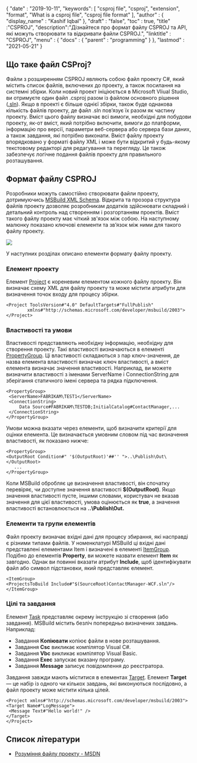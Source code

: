 {
  "date" : "2019-10-11",
  "keywords": [ "csproj file", "csproj", "extension", "format", "What is a csproj file", "csproj file format" ],
  "author" : {
    "display_name" : "Kashif Iqbal"
},
  "draft" : "false",
  "toc" : true,
  "title" :"CSPROJ",
  "description":"Дізнайтеся про формат файлу CSPROJ та API, які можуть створювати та відкривати файли CSPROJ.",
  "linktitle" : "CSPROJ",
  "menu" : {
    "docs" : {
      "parent" : "programming"
}
},
  "lastmod" : "2021-05-21"
}

## Що таке файл CSProj?
Файли з розширенням CSPROJ являють собою файл проекту C#, який містить список файлів, включених до проекту, а також посилання на системні збірки. Коли новий проект ініціюється в Microsoft VIiual Studio, ви отримуєте один файл .csproj разом із файлом основного рішення ([.sln](/uk/programming/sln/)). Якщо в проекті є більше однієї збірки, також буде однакова кількість файлів проекту, де файл .sln пов’язує їх разом як частину проекту. Вміст цього файлу визначає всі вимоги, необхідні для побудови проекту, як-от вміст, який потрібно включити, вимоги до платформи, інформацію про версії, параметри веб-сервера або сервера бази даних, а також завдання, які потрібно виконати. Вміст файлу проекту впорядковано у форматі файлу XML і може бути відкритий у будь-якому текстовому редакторі для редагування та перегляду. Це також забезпечує логічне подання файлів проекту для правильного розташування.

## Формат файлу CSPROJ #

Розробники можуть самостійно створювати файли проекту, дотримуючись [MSBuild XML Schema](https://msdn.microsoft.com/library/5dy88c2e.aspx). Відкрита та прозора структура файлів проекту дозволяє розробникам додатків здійснювати складний і детальний контроль над створенням і розгортанням проектів. Вміст такого файлу проекту має чіткий зв'язок між собою. На наступному малюнку показано ключові елементи та зв’язок між ними для такого файлу проекту.

![](https://learn.microsoft.com/en-us/aspnet/web-forms/overview/deployment/web-deployment-in-the-enterprise/understanding-the-project-file/_static/image2.png)

У наступних розділах описано елементи формату файлу проекту.

### Елемент проекту ###

Елемент [Project](https://msdn.microsoft.com/library/bcxfsh87.aspx) є кореневим елементом кожного файлу проекту. Він визначає схему XML для файлу проекту та може містити атрибути для визначення точок входу для процесу збірки.

```
<Project ToolsVersion#"4.0" DefaultTargets#"FullPublish"
        xmlns#"http://schemas.microsoft.com/developer/msbuild/2003">
</Project>
```

### Властивості та умови

Властивості представляють необхідну інформацію, необхідну для створення проекту. Такі властивості визначаються в елементі [PropertyGroup](https://msdn.microsoft.com/library/t4w159bs.aspx). Ці властивості складаються з пар ключ-значення, де назва елемента властивості визначає ключ властивості, а вміст елемента визначає значення властивості. Наприклад, ви можете визначити властивості з іменами ServerName і ConnectionString для зберігання статичного імені сервера та рядка підключення.

```
<PropertyGroup>    
 <ServerName>FABRIKAM\TEST1</ServerName>
 <ConnectionString>
     Data Source#FABRIKAM\TESTDB;InitialCatalog#ContactManager,...
 </ConnectionString>
</PropertyGroup>
```

Умови можна вказати через елементи, щоб визначити критерії для оцінки елемента. Це визначається умовним словом під час визначення властивості, як показано нижче:

```
<PropertyGroup>
<OutputRoot Condition#" '$(OutputRoot)'##'' ">..\Publish\Out\</OutputRoot>
   ...
</PropertyGroup>
```

Коли MSBuild обробляє це визначення властивості, він спочатку перевіряє, чи доступне значення властивості **$(OutputRoot)**. Якщо значення властивості пусте, іншими словами, користувач не вказав значення для цієї властивості, умова оцінюється як **true**, а значення властивості встановлюється на **..\Publish\Out.**

### Елементи та групи елементів

Файл проекту визначає вхідні дані для процесу збирання, які насправді є різними типами файлів. У номенклатурі MSBuild ці вхідні дані представлені елементами Item і визначені в елементі [ItemGroup](https://msdn.microsoft.com/library/646dk05y.aspx). Подібно до елементів **Property**, ви можете назвати елемент **Item** як завгодно. Однак ви повинні вказати атрибут **Include**, щоб ідентифікувати файл або символ підстановки, який представляє елемент.

```
<ItemGroup>
<ProjectsToBuild Include#"$(SourceRoot)ContactManager-WCF.sln"/>
</ItemGroup>
```

### Цілі та завдання

Елемент [Task](https://msdn.microsoft.com/library/77f2hx1s.aspx) представляє окрему інструкцію зі створення (або завдання). MSBuild містить безліч попередньо визначених завдань. Наприклад:

* Завдання **Копіювати** копіює файли в нове розташування.
* Завдання **Csc** викликає компілятор Visual C#.
* Завдання **Vbc** викликає компілятор Visual Basic.
* Завдання **Exec** запускає вказану програму.
* Завдання **Message** записує повідомлення до реєстратора.

Завдання завжди мають міститися в елементах [Target](https://msdn.microsoft.com/library/t50z2hka.aspx). Елемент **Target** — це набір із одного чи кількох завдань, які виконуються послідовно, а файл проекту може містити кілька цілей.

```
<Project xmlns#"http://schemas.microsoft.com/developer/msbuild/2003">
<Target Name#"LogMessage">
 <Message Text#"Hello world!" />
</Target>
</Project>
```

## Список літератури

* [Розуміння файлу проекту - MSDN](https://learn.microsoft.com/en-us/aspnet/web-forms/overview/deployment/web-deployment-in-the-enterprise/understanding-the-project-file)
